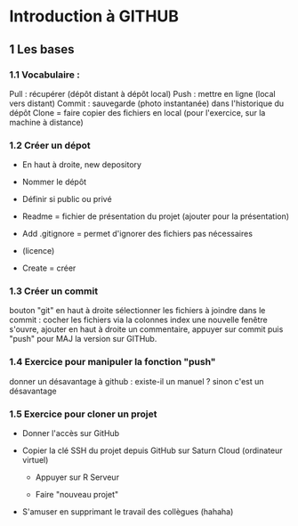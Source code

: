 # Introduction à GITHUB

## 1 Les bases

### 1.1 Vocabulaire :

Pull : récupérer (dépôt distant à dépôt local) Push : mettre en ligne (local vers distant) Commit : sauvegarde (photo instantanée) dans l'historique du dépôt Clone = faire copier des fichiers en local (pour l'exercice, sur la machine à distance)

### 1.2 Créer un dépot

-   En haut à droite, new depository

-   Nommer le dépôt

-   Définir si public ou privé

-   Readme = fichier de présentation du projet (ajouter pour la présentation)

-   Add .gitignore = permet d'ignorer des fichiers pas nécessaires

-   (licence)

-   Create = créer

### 1.3 Créer un commit

bouton "git" en haut à droite sélectionner les fichiers à joindre dans le commit : cocher les fichiers via la colonnes index une nouvelle fenêtre s'ouvre, ajouter en haut à droite un commentaire, appuyer sur commit puis "push" pour MAJ la version sur GITHub.

### 1.4 Exercice pour manipuler la fonction "push"

donner un désavantage à github : existe-il un manuel ? sinon c'est un désavantage

### 1.5 Exercice pour cloner un projet

-   Donner l'accès sur GitHub

-   Copier la clé SSH du projet depuis GitHub sur Saturn Cloud (ordinateur virtuel)

    -   Appuyer sur R Serveur

    -   Faire "nouveau projet"

-   S'amuser en supprimant le travail des collègues (hahaha)
